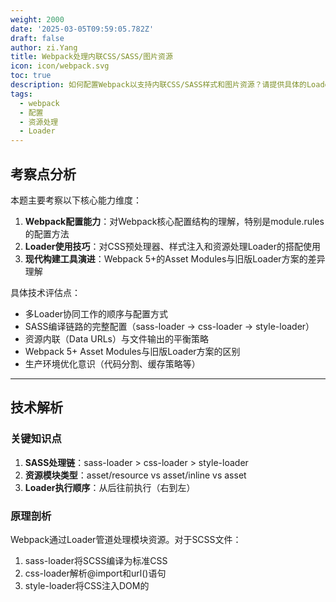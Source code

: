 ```yaml
---
weight: 2000
date: '2025-03-05T09:59:05.782Z'
draft: false
author: zi.Yang
title: Webpack处理内联CSS/SASS/图片资源
icon: icon/webpack.svg
toc: true
description: 如何配置Webpack以支持内联CSS/SASS样式和图片资源？请提供具体的Loader配置示例并解释其作用。
tags:
  - webpack
  - 配置
  - 资源处理
  - Loader
---
```


## 考察点分析

本题主要考察以下核心能力维度：

1. **Webpack配置能力**：对Webpack核心配置结构的理解，特别是module.rules的配置方法
2. **Loader使用技巧**：对CSS预处理器、样式注入和资源处理Loader的搭配使用
3. **现代构建工具演进**：Webpack 5+的Asset Modules与旧版Loader方案的差异理解

具体技术评估点：

- 多Loader协同工作的顺序与配置方式
- SASS编译链路的完整配置（sass-loader -> css-loader -> style-loader）
- 资源内联（Data URLs）与文件输出的平衡策略
- Webpack 5+ Asset Modules与旧版Loader方案的区别
- 生产环境优化意识（代码分割、缓存策略等）

---

## 技术解析

### 关键知识点

1. **SASS处理链**：sass-loader > css-loader > style-loader
2. **资源模块类型**：asset/resource vs asset/inline vs asset
3. **Loader执行顺序**：从后往前执行（右到左）

### 原理剖析

Webpack通过Loader管道处理模块资源。对于SCSS文件：

1. sass-loader将SCSS编译为标准CSS
2. css-loader解析@import和url()语句
3. style-loader将CSS注入DOM的<style>标签

资源处理策略演进：

- Webpack 4-：使用url-loader+file-loader组合，通过limit参数控制内联阈值
- Webpack 5+：内置Asset Modules，通过type: "asset"和解析策略实现更精细控制

### 常见误区

1. 混淆Loader执行顺序（误将style-loader放在最后）
2. 遗漏SASS运行时依赖（忘记安装sass包）
3. 新旧配置混用（同时使用url-loader和Asset Modules）

---

## 问题解答

**Webpack配置示例（Webpack 5+）：**

```javascript
module.exports = {
  module: {
    rules: [
      // SASS/SCSS处理
      {
        test: /\.s[ac]ss$/i,
        use: [
          'style-loader', // 将CSS注入DOM
          'css-loader',  // 解析CSS依赖
          'sass-loader'  // 编译SASS/SCSS
        ]
      },
      // 图片资源处理
      {
        test: /\.(png|jpe?g|gif|webp)$/i,
        type: 'asset',
        parser: {
          dataUrlCondition: {
            maxSize: 8 * 1024 // 8KB以下转Base64
          }
        },
        generator: {
          filename: 'assets/[hash:8][ext]' // 输出路径与文件名格式
        }
      }
    ]
  }
};
```

---

## 解决方案

### 编码说明

```javascript
// Webpack 4配置方案
{
  test: /\.s[ac]ss$/i,
  use: [
    'style-loader', 
    {
      loader: 'css-loader',
      options: { modules: true } // 启用CSS模块化
    },
    'sass-loader'
  ]
},
{
  test: /\.(png|jpe?g|gif)$/i,
  use: [
    {
      loader: 'url-loader',
      options: {
        limit: 8192, // 8KB阈值
        fallback: 'file-loader', // 超限时降级处理
        name: '[name].[hash:8].[ext]',
        outputPath: 'images/'
      }
    }
  ]
}
```

### 优化建议

1. **资源压缩**：添加image-webpack-loader进行图片压缩
2. **缓存策略**：配置contenthash提升缓存命中率
3. **按需加载**：使用动态import实现CSS异步加载
4. **多环境配置**：开发环境保持内联，生产环境使用MiniCssExtractPlugin分离CSS

---

## 深度追问

1. **如何处理CSS模块化命名冲突？**
   - 启用css-loader的modules选项实现局部作用域

2. **Webpack5的Asset资源类型有何优势？**
   - 内置支持/减少依赖/统一配置范式

3. **如何优化CSS加载性能？**
   - 代码分割/临界CSS内联/异步加载
